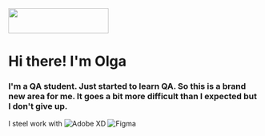 <img src="https://disk.yandex.ru/i/4V4gcr_vgxf2-Q" width="200" height="50"/>

# Hi there! I'm Olga
### I'm a QA student. Just started to learn QA. So this is a brand new area for me. It goes a bit more difficult than I expected but I don't give up.
I steel work with ![Adobe XD](https://img.shields.io/badge/Adobe%20XD-470137?style=for-the-badge&logo=Adobe%20XD&logoColor=#FF61F6) ![Figma](https://img.shields.io/badge/figma-%23F24E1E.svg?style=for-the-badge&logo=figma&logoColor=white)
